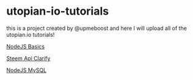 # utopian-io-tutorials
this is a project created by @upmeboost and here I will upload all of the utopian.io tutorials!


[NodeJS Basics](https://github.com/upmeboost-utopian/utopian-io-tutorials/tree/master/part-1)

[Steem Api Clarify](https://github.com/upmeboost-utopian/utopian-io-tutorials/tree/master/steem-api-clarify)

[NodeJS MySQL](https://github.com/upmeboost-utopian/utopian-io-tutorials/tree/master/mysql-tutorial)
